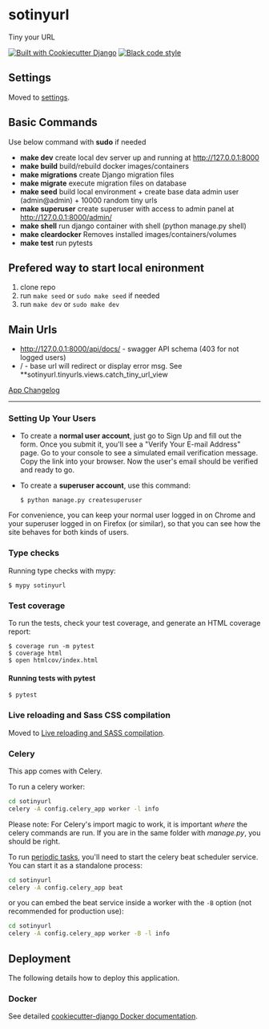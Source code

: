 # sotinyurl

Tiny your URL 

[![Built with Cookiecutter Django](https://img.shields.io/badge/built%20with-Cookiecutter%20Django-ff69b4.svg?logo=cookiecutter)](https://github.com/cookiecutter/cookiecutter-django/)
[![Black code style](https://img.shields.io/badge/code%20style-black-000000.svg)](https://github.com/ambv/black)

## Settings

Moved to [settings](http://cookiecutter-django.readthedocs.io/en/latest/settings.html).

## Basic Commands

Use below command with **sudo** if needed

- **make dev** create local dev server up and running at http://127.0.0.1:8000
- **make build** build/rebuild docker images/containers
- **make migrations** create Django migration files
- **make migrate** execute migration files on database
- **make seed** build local environment + create base data admin user (admin@admin) + 10000 random tiny urls
- **make superuser** create superuser with access to admin panel at http://127.0.0.1:8000/admin/
- **make shell** run django container with shell (python manage.py shell)
- **make cleardocker** Removes installed images/containers/volumes
- **make test** run pytests

## Prefered way to start local enironment

1. clone repo
2. run `make seed` or `sudo make seed` if needed
3. run `make dev` or `sudo make dev`


## Main Urls
- http://127.0.0.1:8000/api/docs/ - swagger API schema (403 for not logged users)
- / - base url will redirect or display error msg. See **sotinyurl.tinyurls.views.catch_tiny_url_view


[App Changelog](/CHANGELOG.md)

---

### Setting Up Your Users

-   To create a **normal user account**, just go to Sign Up and fill out the form. Once you submit it, you'll see a "Verify Your E-mail Address" page. Go to your console to see a simulated email verification message. Copy the link into your browser. Now the user's email should be verified and ready to go.

-   To create a **superuser account**, use this command:

        $ python manage.py createsuperuser

For convenience, you can keep your normal user logged in on Chrome and your superuser logged in on Firefox (or similar), so that you can see how the site behaves for both kinds of users.

### Type checks

Running type checks with mypy:

    $ mypy sotinyurl

### Test coverage

To run the tests, check your test coverage, and generate an HTML coverage report:

    $ coverage run -m pytest
    $ coverage html
    $ open htmlcov/index.html

#### Running tests with pytest

    $ pytest

### Live reloading and Sass CSS compilation

Moved to [Live reloading and SASS compilation](https://cookiecutter-django.readthedocs.io/en/latest/developing-locally.html#sass-compilation-live-reloading).

### Celery

This app comes with Celery.

To run a celery worker:

``` bash
cd sotinyurl
celery -A config.celery_app worker -l info
```

Please note: For Celery's import magic to work, it is important *where* the celery commands are run. If you are in the same folder with *manage.py*, you should be right.

To run [periodic tasks](https://docs.celeryq.dev/en/stable/userguide/periodic-tasks.html), you'll need to start the celery beat scheduler service. You can start it as a standalone process:

``` bash
cd sotinyurl
celery -A config.celery_app beat
```

or you can embed the beat service inside a worker with the `-B` option (not recommended for production use):

``` bash
cd sotinyurl
celery -A config.celery_app worker -B -l info
```

## Deployment

The following details how to deploy this application.

### Docker

See detailed [cookiecutter-django Docker documentation](http://cookiecutter-django.readthedocs.io/en/latest/deployment-with-docker.html).
